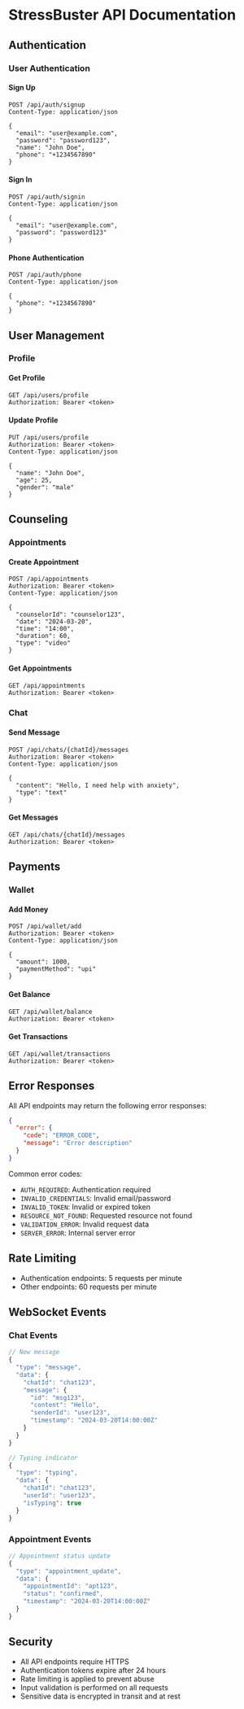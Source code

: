 # StressBuster API Documentation

## Authentication

### User Authentication

#### Sign Up
```http
POST /api/auth/signup
Content-Type: application/json

{
  "email": "user@example.com",
  "password": "password123",
  "name": "John Doe",
  "phone": "+1234567890"
}
```

#### Sign In
```http
POST /api/auth/signin
Content-Type: application/json

{
  "email": "user@example.com",
  "password": "password123"
}
```

#### Phone Authentication
```http
POST /api/auth/phone
Content-Type: application/json

{
  "phone": "+1234567890"
}
```

## User Management

### Profile

#### Get Profile
```http
GET /api/users/profile
Authorization: Bearer <token>
```

#### Update Profile
```http
PUT /api/users/profile
Authorization: Bearer <token>
Content-Type: application/json

{
  "name": "John Doe",
  "age": 25,
  "gender": "male"
}
```

## Counseling

### Appointments

#### Create Appointment
```http
POST /api/appointments
Authorization: Bearer <token>
Content-Type: application/json

{
  "counselorId": "counselor123",
  "date": "2024-03-20",
  "time": "14:00",
  "duration": 60,
  "type": "video"
}
```

#### Get Appointments
```http
GET /api/appointments
Authorization: Bearer <token>
```

### Chat

#### Send Message
```http
POST /api/chats/{chatId}/messages
Authorization: Bearer <token>
Content-Type: application/json

{
  "content": "Hello, I need help with anxiety",
  "type": "text"
}
```

#### Get Messages
```http
GET /api/chats/{chatId}/messages
Authorization: Bearer <token>
```

## Payments

### Wallet

#### Add Money
```http
POST /api/wallet/add
Authorization: Bearer <token>
Content-Type: application/json

{
  "amount": 1000,
  "paymentMethod": "upi"
}
```

#### Get Balance
```http
GET /api/wallet/balance
Authorization: Bearer <token>
```

#### Get Transactions
```http
GET /api/wallet/transactions
Authorization: Bearer <token>
```

## Error Responses

All API endpoints may return the following error responses:

```json
{
  "error": {
    "code": "ERROR_CODE",
    "message": "Error description"
  }
}
```

Common error codes:
- `AUTH_REQUIRED`: Authentication required
- `INVALID_CREDENTIALS`: Invalid email/password
- `INVALID_TOKEN`: Invalid or expired token
- `RESOURCE_NOT_FOUND`: Requested resource not found
- `VALIDATION_ERROR`: Invalid request data
- `SERVER_ERROR`: Internal server error

## Rate Limiting

- Authentication endpoints: 5 requests per minute
- Other endpoints: 60 requests per minute

## WebSocket Events

### Chat Events

```javascript
// New message
{
  "type": "message",
  "data": {
    "chatId": "chat123",
    "message": {
      "id": "msg123",
      "content": "Hello",
      "senderId": "user123",
      "timestamp": "2024-03-20T14:00:00Z"
    }
  }
}

// Typing indicator
{
  "type": "typing",
  "data": {
    "chatId": "chat123",
    "userId": "user123",
    "isTyping": true
  }
}
```

### Appointment Events

```javascript
// Appointment status update
{
  "type": "appointment_update",
  "data": {
    "appointmentId": "apt123",
    "status": "confirmed",
    "timestamp": "2024-03-20T14:00:00Z"
  }
}
```

## Security

- All API endpoints require HTTPS
- Authentication tokens expire after 24 hours
- Rate limiting is applied to prevent abuse
- Input validation is performed on all requests
- Sensitive data is encrypted in transit and at rest 